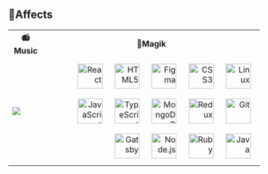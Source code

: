 ## 💟Affects  

<table>
 <tr>
  <th><b>📻Music</b></th>
  <th><b>🔮Magik</b></th>
 </tr>

 <tr>
  <td>
    <div align="left"><img src="https://spotify-github-profile.vercel.app/api/view?uid=2142mm5qdw2cowrao66nsna7a&cover_image=true&theme=compact" /></div>  
  </td>
 
 <td>
 <div align="right">
 <img style="margin: 10px" src="https://unpkg.com/simple-icons@v4/icons/react.svg" alt="React" height="50" />  
 <img style="margin: 10px" src="https://unpkg.com/simple-icons@v4/icons/html5.svg" alt="HTML5" height="50" />  
 <img style="margin: 10px" src="https://unpkg.com/simple-icons@v4/icons/figma.svg" alt="Figma" height="50" />  
 <img style="margin: 10px" src="https://unpkg.com/simple-icons@v4/icons/css3.svg" alt="CSS3" height="50" />
 <img style="margin: 10px" src="https://unpkg.com/simple-icons@v4/icons/linux.svg" alt="Linux" height="50" />  
<img style="margin: 10px" src="https://unpkg.com/simple-icons@v4/icons/javascript.svg" alt="JavaScript" height="50" />  
<img style="margin: 10px" src="https://unpkg.com/simple-icons@v4/icons/typescript.svg" alt="TypeScript" height="50" />  
 <img style="margin: 10px" src="https://unpkg.com/simple-icons@v4/icons/mongodb.svg" alt="MongoDB" height="50" />  
 <img style="margin: 10px" src="https://unpkg.com/simple-icons@v4/icons/redux.svg" alt="Redux" height="50" />  
 <img style="margin: 10px" src="https://unpkg.com/simple-icons@v4/icons/git.svg" alt="Git" height="50" />  
 <img style="margin: 10px" src="https://unpkg.com/simple-icons@v4/icons/gatsby.svg" alt="Gatsby" height="50" />  
<img style="margin: 10px" src="https://unpkg.com/simple-icons@v4/icons/node-dot-js.svg" alt="Node.js" height="50" />  
 <img style="margin: 10px" src="https://unpkg.com/simple-icons@v4/icons/ruby.svg" alt="Ruby" height="50" />  
 <img style="margin: 10px" src="https://unpkg.com/simple-icons@v4/icons/java.svg" alt="Java" height="50" />    
   </div>
  </td>
 </tr>
</table>